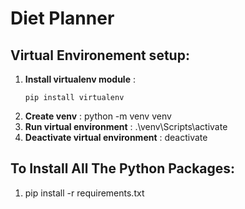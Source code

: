 # Diet Planner

## Virtual Environement setup:
  1. __Install virtualenv module__ :
     ```
     pip install virtualenv
  3. __Create venv__ : python -m venv venv
  4. __Run virtual environment__ :  .\venv\Scripts\activate
  5. __Deactivate virtual environment__ : deactivate
  
## To Install All The Python Packages:
  1. pip install -r requirements.txt
